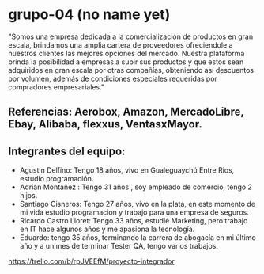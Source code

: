 # grupo-04 (no name yet)

"Somos una empresa dedicada a la comercialización de productos en gran escala, brindamos una amplia cartera de proveedores ofreciendole a nuestros clientes las mejores opciones del mercado. Nuestra plataforma brinda la posibilidad a empresas a subir sus productos y que estos sean adquiridos en gran escala por otras compañías, obteniendo así descuentos por volumen, además de condiciones especiales requeridas por compradores empresariales."

## Referencias: Aerobox, Amazon, MercadoLibre, Ebay, Alibaba, flexxus, VentasxMayor.

## Integrantes del equipo: 
+ Agustin Delfino: Tengo 18 años, vivo en Gualeguaychú Entre Rios, estudio programación.
+ Adrian Montañez : Tengo 31 años , soy empleado de comercio, tengo 2 hijos. 
+ Santiago Cisneros: Tengo 27 años, vivo en la plata, en este momento de mi vida estudio programacion y trabajo para una empresa de seguros. 
+ Ricardo Castro Lloret: Tengo 33 años, estudié Marketing, pero trabajo en IT hace algunos años y me apasiona la tecnología.
+ Eduardo: tengo 35 años, terminando la carrera de abogacía en mi último año y a un mes de terminar Tester QA, tengo varios trabajos.

https://trello.com/b/rpJVEEfM/proyecto-integrador

